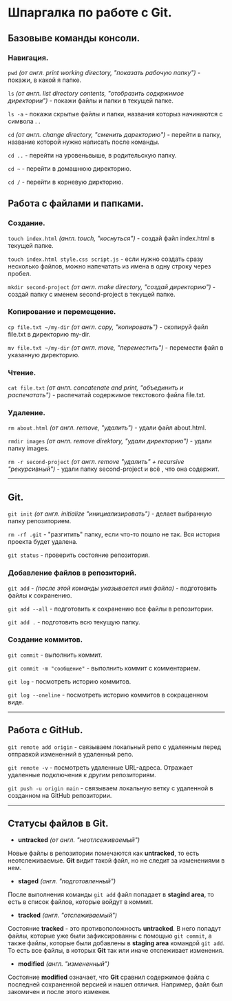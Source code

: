# Шпаргалка по работе с Git.

## Базовыве команды консоли.

### Навигация.

`pwd` *(от англ. print working directory, "показать рабочую папку")* - покажи, в какой я папке.

`ls` *(от англ. list directory contents, "отобразить содкржимое директории")* - покажи файлы и папки в текущей папке.

`ls -a` - покажи скрытые файлы и папки, названия которыз начинаются с символа . .

`cd` *(от англ. change directory, "сменить даректорию")* - перейти в папку, название которой нужно написать после команды.

`cd ..` - перейти на уровеньвыше, в родительскую папку.

`cd ~` - перейти в домашнюю директорию.

`cd /` - перейти в корневую диркторию.

## Работа с файлами и папками.

### Создание.

`touch index.html` *(англ. touch, "коснуться")* - создай файл index.html в текущей папке.

`touch index.html style.css script.js` - если нужно создать сразу несколько файлов, можно напечатать из имена в одну строку через пробел.

`mkdir second-project` *(от англ. make directory, "создай директорию")* - создай папку с именем second-project в текущей папке.

### Копирование и перемещение.

`cp file.txt ~/my-dir` *(от англ. copy, "копировать")* - скопируй файл file.txt в директорию my-dir.

`mv file.txt ~/my-dir` *(от англ. move, "переместить")* - перемести файл в указанную директорию.

### Чтение.

`cat file.txt` *(от англ. concatenate and print, "объединить и распечатать")* - распечатай содержимое текстового файла file.txt.

### Удаление.

`rm about.html` *(от англ. remove, "удалить")* - удали файл about.html.

`rmdir images` *(от англ. remove direktory, "удали директорию")* - удали папку images.

`rm -r second-project` *(от англ. remove "удалить" + recursive "рекурсивный")* - удали папку second-project и всё , что она содержит.

---

## Git.

`git init` *(от англ. initialize "инициализировать")* - делает выбранную папку репозиторием.

`rm -rf .git` - "разгитить" папку, если что-то пошло не так. Вся история проекта будет удалена.

`git status` - проверить состояние репозитория.

### Добавление файлов в репозиторий.

`git add` - *(после этой команды указывается имя файла)* - подготовить файлы к сохранению.

`git add --all` - подготовить к сохранению все файлы в репозитории.

`git add .` - подготовить всю текущую папку.

### Создание коммитов.

`git commit` - выполнить коммит.

`git commit -m "сообщение"` - выполнить коммит с комментарием.

`git log` - посмотреть историю коммитов.

`git log --oneline` - посмотреть историю коммитов в сокращенном виде.

---

## Работа с GitHub.

`git remote add origin` - связываем локальный репо с удаленным перед отправкой измененний в удаленный репо.

`git remote -v` - посмотреть удаленные URL-адреса. Отражает удаленные подключения к другим репозиториям.

`git push -u origin main` - связываем локальную ветку с удаленной в созданном на GitHub репозитории.

---

## Статусы файлов в Git.

* **untracked** *(от англ. "неотлсеживаемый")*

Новые файлы в репозитории помечаются как **untracked**, то есть неотслеживаемые. **Git** видит такой файл, но не следит за изменениями в нем.

* **staged**  *(англ. "подготовленный")*

После выполнения команды `git add` файл попадает в **stagind area**, то есть в список файлов, которые войдут в коммит.

* **tracked**  *(англ. "отслеживаемый")*

Состояние **tracked** - это противоположность **untracked**. В него попадут файлы, которые уже были зафиксированны с помощью `git commit`, а также файлы, которые были добавлены в **staging area** командой `git add`. То есть все файлы, в которых **Git** так или иначе отслеживает изменения.

* **modified** *(англ. "измененный")*

Состояние **modified** означает, что **Git** сравнил содержимое файла с последней сохраненной версией и нашел отличия. Например, файл был закомичен и после этого изменен.